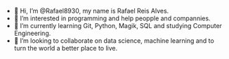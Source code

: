 - 👋 Hi, I’m @Rafael8930, my name is Rafael Reis Alves.
- 👀 I’m interested in programming and help peopple and compannies.
- 🌱 I’m currently learning Git, Python, Magik, SQL and studying Computer Engineering.
- 💞️ I’m looking to collaborate on data science, machine learning and to turn the world a better place to live.

<!---
Rafael8930/Rafael8930 is a ✨ special ✨ repository because its `README.md` (this file) appears on your GitHub profile.
You can click the Preview link to take a look at your changes.
--->
